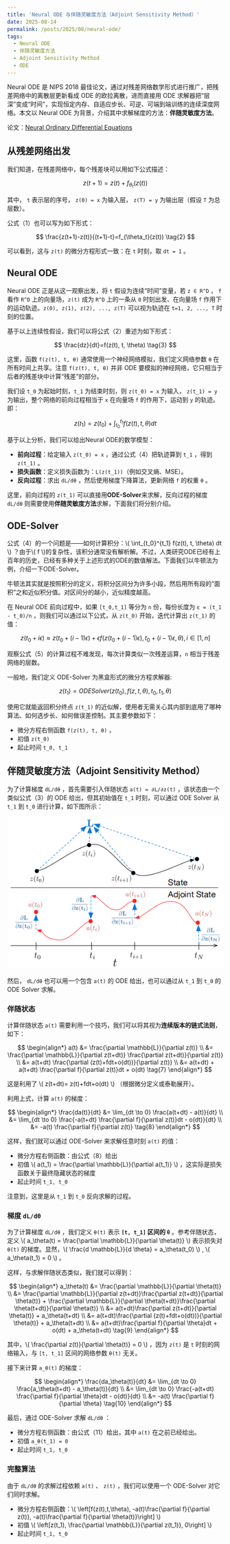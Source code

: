 ```yaml
---
title: 'Neural ODE 与伴随灵敏度方法（Adjoint Sensitivity Method）'
date: 2025-08-14
permalink: /posts/2025/08/neural-ode/
tags:
  - Neural ODE
  - 伴随灵敏度方法
  - Adjoint Sensitivity Method
  - ODE
---
```


Neural ODE 是 NIPS 2018 最佳论文，通过对残差网络数学形式进行推广，把残差网络中的离散层更新看成 ODE 的欧拉离散，进而直接用 ODE 求解器把“层深”变成“时间”，实现恒定内存、自适应步长、可逆、可端到端训练的连续深度网络。本文以 Neural ODE 为背景，介绍其中求解梯度的方法：**伴随灵敏度方法**。

论文：[Neural Ordinary Differential Equations](https://arxiv.org/abs/1806.07366v5)

## 从残差网络出发

我们知道，在残差网络中，每个残差块可以用如下公式描述：

$$
z(t+1)=z(t)+f_{\theta_t}(z(t)) \tag{1}
$$

其中， `t` 表示层的序号， `z(0) = x` 为输入层， `z(T) = y` 为输出层（假设 `T` 为总层数）。

公式（1）也可以写为如下形式：

$$
\frac{z(t+1)-z(t)}{(t+1)-t}=f_{\theta_t}(z(t)) \tag{2}
$$

可以看到，这与 `z(t)` 的微分方程形式一致：在 `t` 时刻，取 `dt = 1` 。

## Neural ODE

Neural ODE 正是从这一观察出发，将 `t` 假设为连续“时间”变量，若 `z ∈ R^D` ， `f` 看作 `R^D` 上的向量场，`z(t)` 成为 `R^D` 上的一条从 `0` 时刻出发、在向量场 `f` 作用下的运动轨迹。`z(0), z(1), z(2), ..., z(T)` 可以视为轨迹在 `t=1, 2, ..., T` 时刻的位置。

基于以上连续性假设，我们可以将公式（2）重述为如下形式：

$$
\frac{dz}{dt}=f(z(t), t, \theta) \tag{3}
$$

这里，函数 `f(z(t), t, θ)` 通常使用一个神经网络模拟，我们定义网络参数 `θ` 在所有时间上共享。注意 `f(z(t), t, θ)` 并非 ODE 要模拟的神经网络，它只相当于后者的残差块中计算“残差”的部分。

我们设 `t_0` 为起始时刻，`t_1` 为结束时刻，则 `z(t_0) = x` 为输入， `z(t_1) = y` 为输出，整个网络的前向过程相当于 `x` 在向量场 `f` 的作用下，运动到 `y` 的轨迹。即：

$$
z(t_1)=z(t_0)+\int_{t_0}^{t_1} f(z(t), t, \theta) dt \tag{4}
$$

基于以上分析，我们可以给出Neural ODE的数学模型：

- **前向过程**：给定输入 `z(t_0) = x` ，通过公式（4）把轨迹算到 `t_1` ，得到 `z(t_1)` 。
- **损失函数**：定义损失函数为：`L(z(t_1))`（例如交叉熵、MSE）。
- **反向过程**：求出 `dL/dθ` ，然后使用梯度下降算法，更新网络 `f` 的权重 `θ` 。

这里，前向过程的 `z(t_1)` 可以直接用**ODE-Solver**来求解，反向过程的梯度 `dL/dθ` 则需要使用**伴随灵敏度方法**求解，下面我们将分别介绍。

## ODE-Solver

公式（4）的一个问题是——如何计算积分：\\( \int_{t_0}^{t_1} f(z(t), t, \theta) dt \\) ？由于\\( f \\)的复杂性，该积分通常没有解析解。不过，人类研究ODE已经有上百年的历史，已经有多种关于上述形式的ODE的数值解法。下面我们以牛顿法为例，介绍一下ODE-Solver。

牛顿法其实就是按照积分的定义，将积分区间分为许多小段，然后用所有段的“面积”之和近似积分值。对区间分的越小，近似精度越高。

在 Neural ODE 前向过程中，如果 `[t_0,t_1]` 等分为 `n` 份，每份长度为 `ε = (t_1 - t_0)/n` ，则我们可以通过以下公式，从 `z(t_0)` 开始，迭代计算出 `z(t_1)` 的值：

$$
z(t_0+i\epsilon) \approx z(t_0+(i-1)\epsilon) + \epsilon f(z(t_0+(i-1)\epsilon), t_0+(i-1)\epsilon, \theta), i \in [1,n] \tag{5}
$$

观察公式（5）的计算过程不难发现，每次计算类似一次残差运算，`n` 相当于残差网络的层数。

一般地，我们定义 ODE-Solver 为黑盒形式的微分方程求解器:

$$
z(t_1) = ODESolver(z(t_0), f(z, t, \theta), t_0, t_1, \theta)  \tag{6}
$$

使用它就能返回积分终点 `z(t_1)` 的近似解，使用者无需关心其内部到底用了哪种算法、如何选步长、如何做误差控制。其主要参数如下：

- 微分方程右侧函数 `f(z(t), t, θ)` ，
- 初值 `z(t_0)`
- 起止时间 `t_0, t_1`

## 伴随灵敏度方法（Adjoint Sensitivity Method）

为了计算梯度 `dL/dθ` ，首先需要引入伴随状态 `a(t) = ∂L/∂z(t)` ，该状态由一个类似公式（3）的 ODE 给出，但其初始值在 `t_1` 时刻，可以通过 ODE Solver 从 `t_1` 到 `t_0` 进行计算，如下图所示：

![Illustration Adjoint Sensitivity Method](/images/202508/neural-ode-1.png)


然后， `dL/dθ` 也可以用一个包含 `a(t)` 的 ODE 给出，也可以通过从 `t_1` 到 `t_0` 的 ODE Solver 求解。

### 伴随状态

计算伴随状态 `a(t)` 需要利用一个技巧，我们可以将其视为**连续版本的链式法则**，如下：

$$
\begin{align*}
a(t) &= \frac{\partial \mathbb{L}}{\partial z(t)} \\
     &= \frac{\partial \mathbb{L}}{\partial z(t+dt)} \frac{\partial z(t+dt)}{\partial z(t)} \\
     &= a(t+dt) \frac{\partial (z(t)+fdt+o(dt))}{\partial z(t)} \\
     &= a(t+dt) + a(t+dt) \frac{\partial f}{\partial z(t)}dt + o(dt) \tag{7}
\end{align*}
$$

这是利用了 \\( z(t+dt)= z(t)+fdt+o(dt) \\) （根据微分定义或泰勒展开）。

利用上式，计算 `a(t)` 的梯度：

$$
\begin{align*}
\frac{da(t)}{dt} &= \lim_{dt \to 0} \frac{a(t+dt) - a(t)}{dt} \\
                 &= \lim_{dt \to 0} \frac{-a(t+dt) \frac{\partial f}{\partial z(t)}dt - o(dt)}{dt} \\
                 &= -a(t) \frac{\partial f}{\partial z(t)} \tag{8}
\end{align*}
$$

这样，我们就可以通过 ODE-Solver 来求解任意时刻 `a(t)` 的值：
- 微分方程右侧函数：由公式（8）给出
- 初值 \\( a(t_1) = \frac{\partial \mathbb{L}}{\partial a(t_1)} \\) ，这实际是损失函数关于最终隐藏状态的梯度
- 起止时间 `t_1, t_0`

注意到，这里是从 `t_1` 到 `t_0` 反向求解的过程。

### 梯度 `dL/dθ`

为了计算梯度 `dL/dθ` ，我们定义 `θ(t)` 表示 **`[t, t_1]` 区间的 `θ`** 。参考伴随状态，定义 \\( a_\theta(t) = \frac{\partial \mathbb{L}}{\partial \theta(t)} \\) 表示损失对 `θ(t)` 的梯度。显然，\\( \frac{d \mathbb{L}}{d \theta} = a_\theta(t_0) \\) , \\( a_\theta(t_1) = 0 \\) 。

这样，与求解伴随状态类似，我们就可以得到：

$$
\begin{align*}
a_\theta(t) &= \frac{\partial \mathbb{L}}{\partial \theta(t)} \\
            &= \frac{\partial \mathbb{L}}{\partial z(t+dt)}\frac{\partial z(t+dt)}{\partial \theta(t)} + \frac{\partial \mathbb{L}}{\partial \theta(t+dt)}\frac{\partial \theta(t+dt)}{\partial \theta(t)} \\
            &= a(t+dt)\frac{\partial z(t+dt)}{\partial \theta(t)} + a_\theta(t+dt) \\
            &= a(t+dt)\frac{\partial (z(t)+fdt+o(dt))}{\partial \theta(t)} + a_\theta(t+dt) \\
            &= a(t+dt)\frac{\partial f}{\partial \theta}dt + o(dt) + a_\theta(t+dt)  \tag{9}
\end{align*}
$$

其中，\\( \frac{\partial z(t)}{\partial \theta(t)} = 0 \\) ，因为 `z(t)` 是 `t` 时刻的网络输入，与 `[t, t_1]` 区间的网络参数 `θ(t)` 无关。

接下来计算 `a_θ(t)` 的梯度：

$$
\begin{align*}
\frac{da_\theta(t)}{dt} &= \lim_{dt \to 0} \frac{a_\theta(t+dt) - a_\theta(t)}{dt} \\
                 &= \lim_{dt \to 0} \frac{-a(t+dt) \frac{\partial f}{\partial \theta}dt - o(dt)}{dt} \\
                 &= -a(t) \frac{\partial f}{\partial \theta} \tag{10}
\end{align*}
$$

最后，通过 ODE-Solver 求解 `dL/dθ` ：
- 微分方程右侧函数：由公式（11）给出，其中 `a(t)` 在之前已经给出。
- 初值 `a_θ(t_1) = 0`
- 起止时间 `t_1, t_0`

### 完整算法

由于 `dL/dθ` 的求解过程依赖 `a(t)` 、 `z(t)` ，我们可以使用一个 ODE-Solver 对它们同时求解。

- 微分方程右侧函数：\\( \left[f(z(t),t,\theta), -a(t)\frac{\partial f}{\partial z(t)}, -a(t)\frac{\partial f}{\partial \theta(t)}\right] \\)
- 初值 \\( \left[z(t_1), \frac{\partial \mathbb{L}}{\partial z(t_1)}, 0\right] \\)
- 起止时间 `t_1, t_0 `
